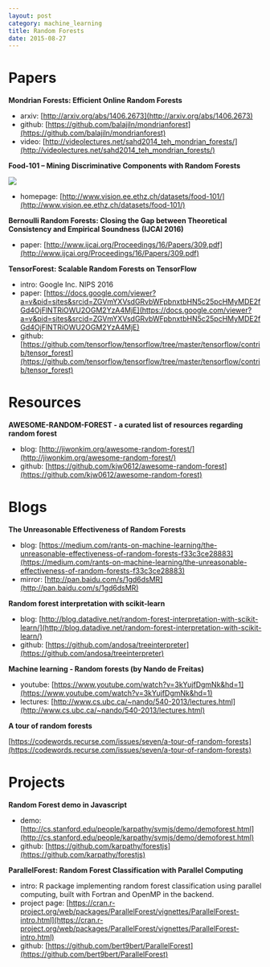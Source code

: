 ```yaml
---
layout: post
category: machine_learning
title: Random Forests
date: 2015-08-27
---
```


# Papers

**Mondrian Forests: Efficient Online Random Forests**

- arxiv: [http://arxiv.org/abs/1406.2673](http://arxiv.org/abs/1406.2673)
- github: [https://github.com/balajiln/mondrianforest](https://github.com/balajiln/mondrianforest)
- video: [http://videolectures.net/sahd2014_teh_mondrian_forests/](http://videolectures.net/sahd2014_teh_mondrian_forests/)

**Food-101 – Mining Discriminative Components with Random Forests**

![](http://www.vision.ee.ethz.ch/datasets/food-101/static/img/rf-comp-mining.png)

- homepage: [http://www.vision.ee.ethz.ch/datasets/food-101/](http://www.vision.ee.ethz.ch/datasets/food-101/)

**Bernoulli Random Forests: Closing the Gap between Theoretical Consistency and Empirical Soundness (IJCAI 2016)**

- paper: [http://www.ijcai.org/Proceedings/16/Papers/309.pdf](http://www.ijcai.org/Proceedings/16/Papers/309.pdf)

**TensorForest: Scalable Random Forests on TensorFlow**

- intro: Google Inc. NIPS 2016
- paper: [https://docs.google.com/viewer?a=v&pid=sites&srcid=ZGVmYXVsdGRvbWFpbnxtbHN5c25pcHMyMDE2fGd4OjFlNTRiOWU2OGM2YzA4MjE](https://docs.google.com/viewer?a=v&pid=sites&srcid=ZGVmYXVsdGRvbWFpbnxtbHN5c25pcHMyMDE2fGd4OjFlNTRiOWU2OGM2YzA4MjE)
- github: [https://github.com/tensorflow/tensorflow/tree/master/tensorflow/contrib/tensor_forest](https://github.com/tensorflow/tensorflow/tree/master/tensorflow/contrib/tensor_forest)

# Resources

**AWESOME-RANDOM-FOREST - a curated list of resources regarding random forest**

- blog: [http://jiwonkim.org/awesome-random-forest/](http://jiwonkim.org/awesome-random-forest/)
- github: [https://github.com/kjw0612/awesome-random-forest](https://github.com/kjw0612/awesome-random-forest)

# Blogs

**The Unreasonable Effectiveness of Random Forests**

- blog: [https://medium.com/rants-on-machine-learning/the-unreasonable-effectiveness-of-random-forests-f33c3ce28883](https://medium.com/rants-on-machine-learning/the-unreasonable-effectiveness-of-random-forests-f33c3ce28883)
- mirror: [http://pan.baidu.com/s/1gd6dsMR](http://pan.baidu.com/s/1gd6dsMR)

**Random forest interpretation with scikit-learn**

- blog: [http://blog.datadive.net/random-forest-interpretation-with-scikit-learn/](http://blog.datadive.net/random-forest-interpretation-with-scikit-learn/)
- github: [https://github.com/andosa/treeinterpreter](https://github.com/andosa/treeinterpreter)

**Machine learning - Random forests (by Nando de Freitas)**

- youtube: [https://www.youtube.com/watch?v=3kYujfDgmNk&hd=1](https://www.youtube.com/watch?v=3kYujfDgmNk&hd=1)
- lectures: [http://www.cs.ubc.ca/~nando/540-2013/lectures.html](http://www.cs.ubc.ca/~nando/540-2013/lectures.html)

**A tour of random forests**

[https://codewords.recurse.com/issues/seven/a-tour-of-random-forests](https://codewords.recurse.com/issues/seven/a-tour-of-random-forests)

# Projects

**Random Forest demo in Javascript**

- demo: [http://cs.stanford.edu/people/karpathy/svmjs/demo/demoforest.html](http://cs.stanford.edu/people/karpathy/svmjs/demo/demoforest.html)
- github: [https://github.com/karpathy/forestjs](https://github.com/karpathy/forestjs)

**ParallelForest: Random Forest Classification with Parallel Computing**

- intro: R package implementing random forest classification using parallel computing, built with Fortran and OpenMP in the backend.
- project page: [https://cran.r-project.org/web/packages/ParallelForest/vignettes/ParallelForest-intro.html](https://cran.r-project.org/web/packages/ParallelForest/vignettes/ParallelForest-intro.html)
- github: [https://github.com/bert9bert/ParallelForest](https://github.com/bert9bert/ParallelForest)